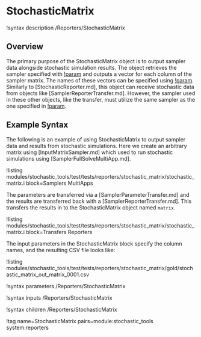# StochasticMatrix

!syntax description /Reporters/StochasticMatrix

## Overview

The primary purpose of the StochasticMatrix object is to output sampler data alongside stochastic simulation results. The object retrieves the sampler specified with [!param](/Reporters/StochasticMatrix/sampler) and outputs a vector for each column of the sampler matrix. The names of these vectors can be specified using [!param](/Reporters/StochasticMatrix/sampler_column_names). Similarly to [StochasticReporter.md], this object can receive stochastic data from objects like [SamplerReporterTransfer.md]. However, the sampler used in these other objects, like the transfer, must utilize the same sampler as the one specified in [!param](/Reporters/StochasticMatrix/sampler).

## Example Syntax

The following is an example of using StochasticMatrix to output sampler data and results from stochastic simulations. Here we create an arbitrary matrix using [InputMatrixSampler.md] which used to run stochastic simulations using [SamplerFullSolveMultiApp.md].

!listing modules/stochastic_tools/test/tests/reporters/stochastic_matrix/stochastic_matrix.i block=Samplers MultiApps

The parameters are transferred via a [SamplerParameterTransfer.md] and the results are transferred back with a [SamplerReporterTransfer.md]. This transfers the results in to the StochasticMatrix object named `matrix`.

!listing modules/stochastic_tools/test/tests/reporters/stochastic_matrix/stochastic_matrix.i block=Transfers Reporters

The input parameters in the StochasticMatrix block specify the column names, and the resulting CSV file looks like:

!listing modules/stochastic_tools/test/tests/reporters/stochastic_matrix/gold/stochastic_matrix_out_matrix_0001.csv

!syntax parameters /Reporters/StochasticMatrix

!syntax inputs /Reporters/StochasticMatrix

!syntax children /Reporters/StochasticMatrix

!tag name=StochasticMatrix pairs=module:stochastic_tools system:reporters
